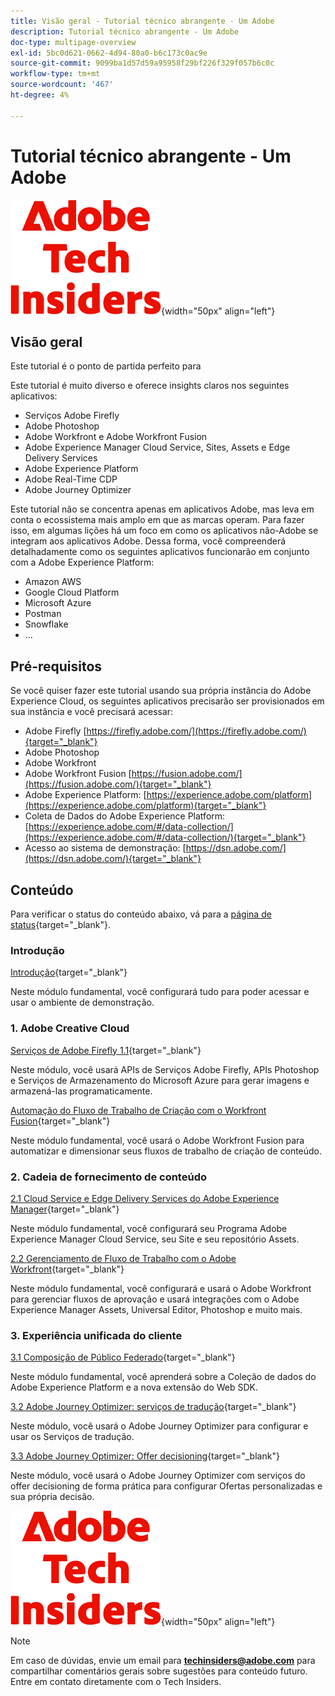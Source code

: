 ```yaml
---
title: Visão geral - Tutorial técnico abrangente - Um Adobe
description: Tutorial técnico abrangente - Um Adobe
doc-type: multipage-overview
exl-id: 5bc0d621-0662-4d94-80a0-b6c173c0ac9e
source-git-commit: 9099ba1d57d59a95958f29bf226f329f057b6c0c
workflow-type: tm+mt
source-wordcount: '467'
ht-degree: 4%

---
```


# Tutorial técnico abrangente - Um Adobe

![Informantes técnicos](./assets/images/techinsiders.png){width="50px" align="left"}

## Visão geral

Este tutorial é o ponto de partida perfeito para

Este tutorial é muito diverso e oferece insights claros nos seguintes aplicativos:

- Serviços Adobe Firefly
- Adobe Photoshop
- Adobe Workfront e Adobe Workfront Fusion
- Adobe Experience Manager Cloud Service, Sites, Assets e Edge Delivery Services
- Adobe Experience Platform
- Adobe Real-Time CDP
- Adobe Journey Optimizer


Este tutorial não se concentra apenas em aplicativos Adobe, mas leva em conta o ecossistema mais amplo em que as marcas operam. Para fazer isso, em algumas lições há um foco em como os aplicativos não-Adobe se integram aos aplicativos Adobe. Dessa forma, você compreenderá detalhadamente como os seguintes aplicativos funcionarão em conjunto com a Adobe Experience Platform:

- Amazon AWS
- Google Cloud Platform
- Microsoft Azure
- Postman
- Snowflake
- ...

## Pré-requisitos

Se você quiser fazer este tutorial usando sua própria instância do Adobe Experience Cloud, os seguintes aplicativos precisarão ser provisionados em sua instância e você precisará acessar:

- Adobe Firefly [https://firefly.adobe.com/](https://firefly.adobe.com/){target="_blank"}
- Adobe Photoshop
- Adobe Workfront
- Adobe Workfront Fusion [https://fusion.adobe.com/](https://fusion.adobe.com/){target="_blank"}
- Adobe Experience Platform: [https://experience.adobe.com/platform](https://experience.adobe.com/platform){target="_blank"}
- Coleta de Dados do Adobe Experience Platform: [https://experience.adobe.com/#/data-collection/](https://experience.adobe.com/#/data-collection/){target="_blank"}
- Acesso ao sistema de demonstração: [https://dsn.adobe.com/](https://dsn.adobe.com/){target="_blank"}

## Conteúdo

Para verificar o status do conteúdo abaixo, vá para a [página de status](./status.md){target="_blank"}.

### Introdução

[Introdução](./modules/getting-started/gettingstarted/getting-started.md){target="_blank"}

Neste módulo fundamental, você configurará tudo para poder acessar e usar o ambiente de demonstração.

### 1. Adobe Creative Cloud

[Serviços de Adobe Firefly 1.1](./modules/creative-cloud/module1.1/firefly-services.md){target="_blank"}

Neste módulo, você usará APIs de Serviços Adobe Firefly, APIs Photoshop e Serviços de Armazenamento do Microsoft Azure para gerar imagens e armazená-las programaticamente.

[Automação do Fluxo de Trabalho de Criação com o Workfront Fusion](./modules/creative-cloud/module1.2/automation.md){target="_blank"}

Neste módulo fundamental, você usará o Adobe Workfront Fusion para automatizar e dimensionar seus fluxos de trabalho de criação de conteúdo.

### 2. Cadeia de fornecimento de conteúdo

[2.1 Cloud Service e Edge Delivery Services do Adobe Experience Manager](./modules/csc/module2.1/aemcs.md){target="_blank"}

Neste módulo fundamental, você configurará seu Programa Adobe Experience Manager Cloud Service, seu Site e seu repositório Assets.

[2.2 Gerenciamento de Fluxo de Trabalho com o Adobe Workfront](./modules/csc/module2.2/workfront.md){target="_blank"}

Neste módulo fundamental, você configurará e usará o Adobe Workfront para gerenciar fluxos de aprovação e usará integrações com o Adobe Experience Manager Assets, Universal Editor, Photoshop e muito mais.

### 3. Experiência unificada do cliente

[3.1 Composição de Público Federado](./modules/uce/module3.1/fac.md){target="_blank"}

Neste módulo fundamental, você aprenderá sobre a Coleção de dados do Adobe Experience Platform e a nova extensão do Web SDK.

[3.2 Adobe Journey Optimizer: serviços de tradução](./modules/uce/module3.2/ajotranslationsvcs.md){target="_blank"}

Neste módulo, você usará o Adobe Journey Optimizer para configurar e usar os Serviços de tradução.

[3.3 Adobe Journey Optimizer: Offer decisioning](./modules/uce/module3.3/offer-decisioning.md){target="_blank"}

Neste módulo, você usará o Adobe Journey Optimizer com serviços do offer decisioning de forma prática para configurar Ofertas personalizadas e sua própria decisão.

![Informantes técnicos](./assets/images/techinsiders.png){width="50px" align="left"}

>[!NOTE]
>
>Em caso de dúvidas, envie um email para **techinsiders@adobe.com** para compartilhar comentários gerais sobre sugestões para conteúdo futuro. Entre em contato diretamente com o Tech Insiders.

